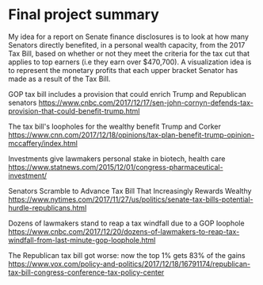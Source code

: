 # Final project summary 

My idea for a report on Senate finance disclosures is to look at how many Senators directly benefited, in a personal wealth capacity, from the 2017 Tax Bill, based on whether or not they meet the criteria for the tax cut that applies to top earners (i.e they earn over $470,700). A visualization idea is to represent the monetary profits that each upper bracket Senator has made as a result of the Tax Bill. 

GOP tax bill includes a provision that could enrich Trump and Republican senators
https://www.cnbc.com/2017/12/17/sen-john-cornyn-defends-tax-provision-that-could-benefit-trump.html


The tax bill's loopholes for the wealthy benefit Trump and Corker
https://www.cnn.com/2017/12/18/opinions/tax-plan-benefit-trump-opinion-mccaffery/index.html

Investments give lawmakers personal stake in biotech, health care
https://www.statnews.com/2015/12/01/congress-pharmaceutical-investment/

Senators Scramble to Advance Tax Bill That Increasingly Rewards Wealthy
https://www.nytimes.com/2017/11/27/us/politics/senate-tax-bills-potential-hurdle-republicans.html

Dozens of lawmakers stand to reap a tax windfall due to a GOP loophole
https://www.cnbc.com/2017/12/20/dozens-of-lawmakers-to-reap-tax-windfall-from-last-minute-gop-loophole.html

The Republican tax bill got worse: now the top 1% gets 83% of the gains
https://www.vox.com/policy-and-politics/2017/12/18/16791174/republican-tax-bill-congress-conference-tax-policy-center


